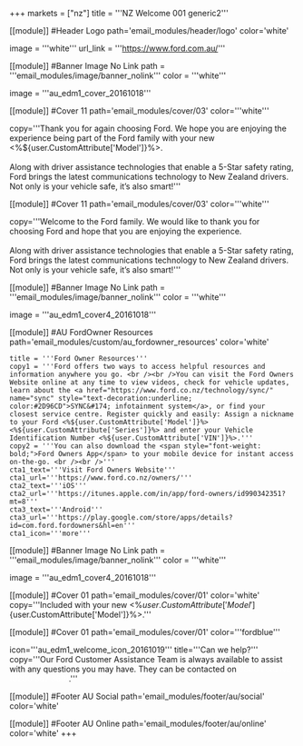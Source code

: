 +++
markets = ["nz"]
title = '''NZ Welcome 001 generic2'''

[[module]] #Header Logo
path='email_modules/header/logo'
color='white'

  image = '''white'''
  url_link = '''https://www.ford.com.au/'''


[[module]] #Banner Image No Link
path = '''email_modules/image/banner_nolink'''
color = '''white'''

  image = '''au_edm1_cover_20161018'''


[[module]] #Cover 11
path='email_modules/cover/03'
color='''white'''

  copy='''Thank you for again choosing Ford. We hope you are enjoying the experience being part of the Ford family with your new <%${user.CustomAttribute['Model']}%>.<br /><br />Along with driver assistance technologies that enable a 5-Star safety rating, Ford brings the latest communications technology to New Zealand drivers. Not only is your vehicle safe, it’s also smart!'''
  
  [[module]] #Cover 11
path='email_modules/cover/03'
color='''white'''

  copy='''Welcome to the Ford family.  We would like to thank you for choosing Ford and hope that you are enjoying the experience.<br /><br />Along with driver assistance technologies that enable a 5-Star safety rating, Ford brings the latest communications technology to New Zealand drivers. Not only is your vehicle safe, it’s also smart!'''



 [[module]] #Banner Image No Link
path = '''email_modules/image/banner_nolink'''
color = '''white'''

  image = '''au_edm1_cover4_20161018'''


[[module]] #AU FordOwner Resources
path='email_modules/custom/au_fordowner_resources'
color='white'

	title = '''Ford Owner Resources'''
	copy1 = '''Ford offers two ways to access helpful resources and information anywhere you go. <br /><br />You can visit the Ford Owners Website online at any time to view videos, check for vehicle updates, learn about the <a href="https://www.ford.co.nz/technology/sync/" name="sync" style="text-decoration:underline; color:#2D96CD">SYNC&#174; infotainment system</a>, or find your closest service centre. Register quickly and easily: Assign a nickname to your Ford <%${user.CustomAttribute['Model']}%> <%${user.CustomAttribute['Series']}%> and enter your Vehicle Identification Number <%${user.CustomAttribute['VIN']}%>.'''
    copy2 = '''You can also download the <span style="font-weight: bold;">Ford Owners App</span> to your mobile device for instant access on-the-go. <br /><br />'''
	cta1_text='''Visit Ford Owners Website'''
	cta1_url='''https://www.ford.co.nz/owners/'''
	cta2_text='''iOS'''
	cta2_url='''https://itunes.apple.com/in/app/ford-owners/id990342351?mt=8'''
	cta3_text='''Android'''
	cta3_url='''https://play.google.com/store/apps/details?id=com.ford.fordowners&hl=en'''
	cta1_icon='''more'''

[[module]] #Banner Image No Link
path = '''email_modules/image/banner_nolink'''
color = '''white'''

  image = '''au_edm1_cover4_20161018'''
  
[[module]] #Cover 01 
path='email_modules/cover/01'
color='white'
  copy='''Included with your new <%${user.CustomAttribute['Model']}%> is a 3 year/100,000km Warranty, 3 Year Roadside Assistance along with a 20,000km/12 Month Service intervals (whichever occurs first).<br /><br /> Within the next two months you will also receive from us an email to remind you to book in a Peace of Mind checkup. This complimentary check will ensure that you are happy with how your vehicle is running. It also provides the opportunity discuss any questions or concerns you may have around your new <%${user.CustomAttribute['Model']}%>.'''
 
  
[[module]] #Cover 01
path='email_modules/cover/01'
color='''fordblue'''

  icon='''au_edm1_welcome_icon_20161019'''
  title='''Can we help?'''
  copy='''Our Ford Customer Assistance Team is always available to assist with any questions you may have. They can be contacted on <span style="color:#FFFFFF">0800 Ford NZ (0200 367 369)</span>.'''


[[module]] #Footer AU Social
path='email_modules/footer/au/social'
color='white'


[[module]] #Footer AU Online
path='email_modules/footer/au/online'
color='white'
+++
